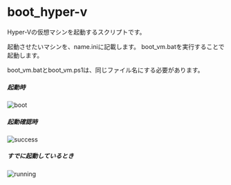 # boot_hyper-v
Hyper-Vの仮想マシンを起動するスクリプトです。

起動させたいマシンを、name.iniに記載します。
boot_vm.batを実行することで起動します。

boot_vm.batとboot_vm.ps1は、同じファイル名にする必要があります。

##### 起動時
![boot](https://user-images.githubusercontent.com/47170845/66702889-7604d580-ed47-11e9-97c5-dbb76a962e3a.png)
##### 起動確認時
![success](https://user-images.githubusercontent.com/47170845/66702894-7d2be380-ed47-11e9-81ae-06cc1dfb1e5e.png)
##### すでに起動しているとき
![running](https://user-images.githubusercontent.com/47170845/66702896-7ef5a700-ed47-11e9-88e4-ffcc4c484dd2.png)
